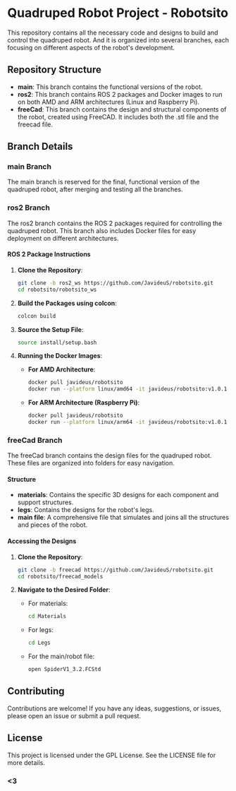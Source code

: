 # Quadruped Robot Project - Robotsito

This repository contains all the necessary code and designs to build and control the quadruped robot. 
And it is organized into several branches, each focusing on different aspects of the robot's development.

## Repository Structure

- **main**: This branch contains the functional versions of the robot.
- **ros2**: This branch contains ROS 2 packages and Docker images to run on both AMD and ARM architectures (Linux and Raspberry Pi).
- **freeCad**: This branch contains the design and structural components of the robot, created using FreeCAD. It includes both the .stl file and the freecad file.

## Branch Details

### main Branch

The main branch is reserved for the final, functional version of the quadruped robot, after merging and testing all the branches. 

### ros2 Branch

The ros2 branch contains the ROS 2 packages required for controlling the quadruped robot. This branch also includes Docker files for easy deployment on different architectures.

#### ROS 2 Package Instructions

1. **Clone the Repository**:
    ```sh
    git clone -b ros2_ws https://github.com/JavideuS/robotsito.git
    cd robotsito/robotsito_ws
    ```

2. **Build the Packages using colcon**:
    ```sh
    colcon build
    ```

3. **Source the Setup File**:
    ```sh
    source install/setup.bash
    ```

4. **Running the Docker Images**:
    - **For AMD Architecture**:
        ```sh
        docker pull javideus/robotsito
        docker run --platform linux/amd64 -it javideus/robotsito:v1.0.1
        ```
    - **For ARM Architecture (Raspberry Pi)**:
        ```sh
        docker pull javideus/robotsito
        docker run --platform linux/arm64 -it javideus/robotsito:v1.0.1
        ```

### freeCad Branch

The freeCad branch contains the design files for the quadruped robot. These files are organized into folders for easy navigation.

#### Structure

- **materials**: Contains the specific 3D designs for each component and support structures.
- **legs**: Contains the designs for the robot's legs.
- **main file**: A comprehensive file that simulates and joins all the structures and pieces of the robot.

#### Accessing the Designs

1. **Clone the Repository**:
    ```sh
    git clone -b freecad https://github.com/JavideuS/robotsito.git
    cd robotsito/freecad_models
    ```

2. **Navigate to the Desired Folder**:
    - For materials:
        ```sh
        cd Materials
        ```
    - For legs:
        ```sh
        cd Legs
        ```
    - For the main/robot file:
        ```sh
        open SpiderV1_3.2.FCStd
        ```
        
## Contributing

Contributions are welcome! If you have any ideas, suggestions, or issues, please open an issue or submit a pull request.

## License

This project is licensed under the GPL License. See the LICENSE file for more details.

### <3
